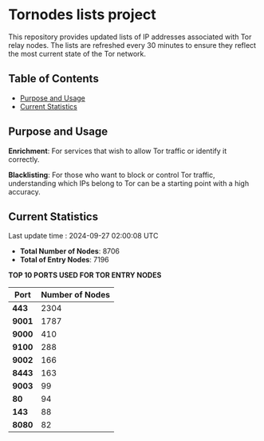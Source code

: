 # Tornodes lists project

This repository provides updated lists of IP addresses associated with Tor relay nodes. The lists are refreshed every 30 minutes to ensure they reflect the most current state of the Tor network.

## Table of Contents

- [Purpose and Usage](#purpose-and-usage)
- [Current Statistics](#current-statistics)


## Purpose and Usage

**Enrichment**: For services that wish to allow Tor traffic or identify it correctly.

**Blacklisting**: For those who want to block or control Tor traffic, understanding which IPs belong to Tor can be a starting point with a high accuracy.

## Current Statistics

Last update time : 2024-09-27 02:00:08 UTC

- **Total Number of Nodes**: 8706
- **Total of Entry Nodes**: 7196

**TOP 10 PORTS USED FOR TOR ENTRY NODES**

| **Port** | **Number of Nodes** |
|------|-----------------|
| **443**   | 2304  |
| **9001**   | 1787  |
| **9000**   | 410  |
| **9100**   | 288  |
| **9002**   | 166  |
| **8443**   | 163  |
| **9003**   | 99  |
| **80**   | 94  |
| **143**   | 88  |
| **8080**   | 82  |

